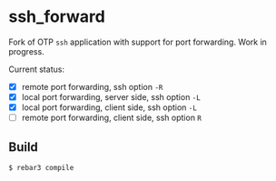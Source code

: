 ssh_forward
=====

Fork of OTP `ssh` application with support for port forwarding.
Work in progress.

Current status:

- [x] remote port forwarding, ssh option `-R`
- [x] local port forwarding, server side, ssh option `-L`
- [x] local port forwarding, client side, ssh option `-L`
- [ ] remote port forwarding, client side, ssh option `R`

Build
-----

    $ rebar3 compile
